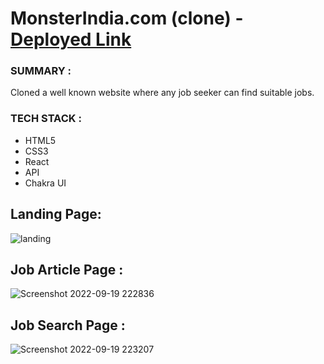 # MonsterIndia.com (clone) - <a href="https://joyful-elf-e0863a.netlify.app/"> Deployed Link </a>

### SUMMARY : 
  Cloned a well known website where any job seeker can find suitable jobs.
### TECH STACK :
  * HTML5
  * CSS3
  * React
  * API
  * Chakra UI
  
 ## Landing Page:
![landing](https://user-images.githubusercontent.com/103635403/191071799-13e8b455-ef2e-4886-a586-d40cd171292e.png)

## Job Article Page :
![Screenshot 2022-09-19 222836](https://user-images.githubusercontent.com/103635403/191072436-f1d510b6-0492-4219-8004-04400f6c352f.png)

## Job Search Page : 

![Screenshot 2022-09-19 223207](https://user-images.githubusercontent.com/103635403/191072978-865f6e3d-454f-49f0-80d7-ed76aea2dff4.png)
